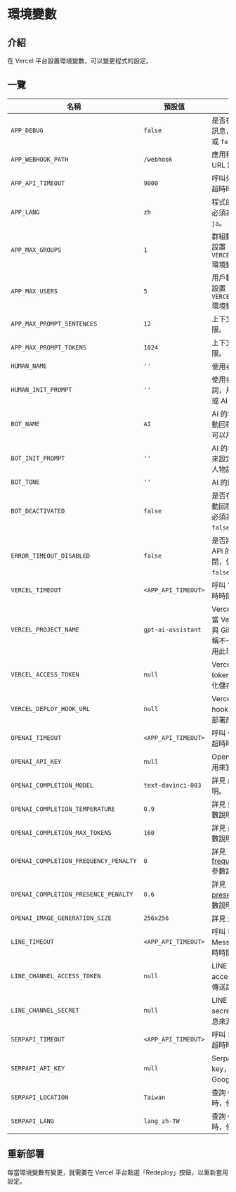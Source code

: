 <script setup>
import { withBase } from '@vuepress/client'
</script>

# 環境變數

## 介紹

在 Vercel 平台設置環境變數，可以變更程式的設定。

## 一覽

名稱 | 預設值 | 說明
--- | --- | ---
`APP_DEBUG` | `false` | 是否在標準輸出印出訊息，值必須為 `true` 或 `false`。
`APP_WEBHOOK_PATH` | `/webhook` | 應用程式的 webhook URL 路徑。
`APP_API_TIMEOUT` | `9000` | 呼叫外部服務 API 的超時時間。
`APP_LANG` | `zh` | 程式的初始語言，值必須為 `zh`、`en` 或 `ja`。
`APP_MAX_GROUPS` | `1` | 群組數量上限，需要設置 `VERCEL_ACCESS_TOKEN` 環境變數。
`APP_MAX_USERS` | `5` | 用戶數量上限，需要設置 `VERCEL_ACCESS_TOKEN` 環境變數。
`APP_MAX_PROMPT_SENTENCES` | `12` | 上下文語句的數量上限。
`APP_MAX_PROMPT_TOKENS` | `1024` | 上下文單詞的數量上限。
`HUMAN_NAME` | `''` | 使用者的名字。
`HUMAN_INIT_PROMPT` | `''` | 使用者的初始提示詞，用來設定使用者或 AI 的人物設定。
`BOT_NAME` | `AI` | AI 的名字。當 AI 自動回覆設為關閉時，可以用來呼叫。
`BOT_INIT_PROMPT` | `''` | AI 的初始提示詞，用來設定使用者或 AI 的人物設定。
`BOT_TONE` | `''` | AI 的回覆語氣。
`BOT_DEACTIVATED` | `false` | 是否在一開始將 AI 自動回覆設為關閉，值必須為 `true` 或 `false`。
`ERROR_TIMEOUT_DISABLED` | `false` | 是否將呼叫外部服務 API 的超時錯誤關閉，值必須為 `true` 或 `false`。
`VERCEL_TIMEOUT` | `<APP_API_TIMEOUT>` | 呼叫 Vercel API 的超時時間。
`VERCEL_PROJECT_NAME` | `gpt-ai-assistant` | Vercel 的專案名稱。當 Vercel 的專案名稱與 GitHub 的專案名稱不一樣時，可以使用此環境變數指定。
`VERCEL_ACCESS_TOKEN` | `null` | Vercel 的 <a :href="withBase('/images/vercel-access-token.png')" target="_blank">access token</a>，用來實現持久化儲存。
`VERCEL_DEPLOY_HOOK_URL` | `null` | Vercel 的 <a :href="withBase('/images/vercel-deploy-hook-url.png')" target="_blank">deploy hook URL</a>，用來重新部署應用程式。
`OPENAI_TIMEOUT` | `<APP_API_TIMEOUT>` | 呼叫 OpenAI API 的超時時間。
`OPENAI_API_KEY` | `null` | OpenAI 的 <a :href="withBase('/images/openai-api-key.png')" target="_blank">API key</a>，用來實現與 AI 對話。
`OPENAI_COMPLETION_MODEL` | `text-davinci-003` | 詳見 [model](https://beta.openai.com/docs/api-reference/completions/create#completions/create-model) 參數說明。
`OPENAI_COMPLETION_TEMPERATURE` | `0.9` | 詳見 [temperature](https://beta.openai.com/docs/api-reference/completions/create#completions/create-temperature) 參數說明。
`OPENAI_COMPLETION_MAX_TOKENS` | `160` | 詳見 [max_tokens](https://beta.openai.com/docs/api-reference/completions/create#completions/create-max_tokens) 參數說明。
`OPENAI_COMPLETION_FREQUENCY_PENALTY` | `0` | 詳見 [frequency_penalty](https://beta.openai.com/docs/api-reference/completions/create#completions/create-frequency_penalty) 參數說明。
`OPENAI_COMPLETION_PRESENCE_PENALTY` | `0.6` | 詳見 [presence_penalty](https://beta.openai.com/docs/api-reference/completions/create#completions/create-presence_penalty) 參數說明。
`OPENAI_IMAGE_GENERATION_SIZE` | `256x256` | 詳見 [size](https://beta.openai.com/docs/api-reference/images/create#images/create-size) 參數說明。
`LINE_TIMEOUT` | `<APP_API_TIMEOUT>` | 呼叫 LINE Messaging API 的超時時間。
`LINE_CHANNEL_ACCESS_TOKEN` | `null` | LINE 的 <a :href="withBase('/images/line-channel-access-token.png')" target="_blank">channel access token</a>，用來傳送訊息。
`LINE_CHANNEL_SECRET` | `null` | LINE 的 <a :href="withBase('/images/line-channel-secret.png')" target="_blank">channel secret</a>，用來驗證訊息來源。
`SERPAPI_TIMEOUT` | `<APP_API_TIMEOUT>` | 呼叫 SerpApi API 的超時時間。
`SERPAPI_API_KEY` | `null` | SerpApi 的 <a :href="withBase('/images/serpapi-api-key.png')" target="_blank">API key</a>，用來查詢 Google 資料。
`SERPAPI_LOCATION` | `Taiwan` | 查詢 Google 資料時，使用的地區。
`SERPAPI_LANG` | `lang_zh-TW` | 查詢 Google 資料時，使用的語言。

## 重新部署

每當環境變數有變更，就需要在 Vercel 平台點選「Redeploy」按鈕，以重新套用設定。

<div align="center">
  <img :src="withBase('/images/vercel-redeploy.png')" width="600"/>
</div>
